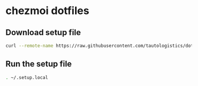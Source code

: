 # chezmoi dotfiles

## Download setup file

```bash
curl --remote-name https://raw.githubusercontent.com/tautologistics/dotfiles/main/dot_setup.local > ~/.setup.local
```

## Run the setup file

```bash
. ~/.setup.local
```
